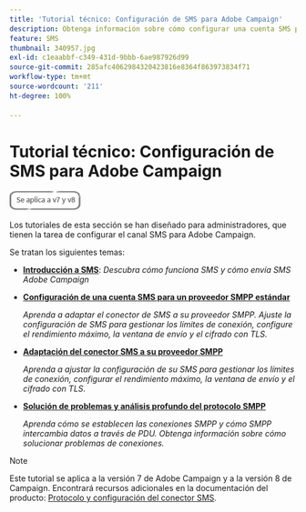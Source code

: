 ```yaml
---
title: 'Tutorial técnico: Configuración de SMS para Adobe Campaign'
description: Obtenga información sobre cómo configurar una cuenta SMS para proveedores SMTP y cómo analizar y solucionar problemas de la configuración.
feature: SMS
thumbnail: 340957.jpg
exl-id: c1eaabbf-c349-431d-9bbb-6ae987926d99
source-git-commit: 285afc4062984320423816e8364f863973834f71
workflow-type: tm+mt
source-wordcount: '211'
ht-degree: 100%

---
```


# Tutorial técnico: Configuración de SMS para Adobe Campaign

![Aplicable a las versiones 7 y 8](../assets/V7-V8-stamp.png)

Los tutoriales de esta sección se han diseñado para administradores, que tienen la tarea de configurar el canal SMS para Adobe Campaign.

Se tratan los siguientes temas:

* **[Introducción a SMS](/help/tutorial-sms/introduction-to-sms.md)**:
   *Descubra cómo funciona SMS y cómo envía SMS Adobe Campaign*

* **[Configuración de una cuenta SMS para un proveedor SMPP estándar](/help/tutorial-sms/set-up-account-for-standard-smpp-provider.md)**

   *Aprenda a adaptar el conector de SMS a su proveedor SMPP. Ajuste la configuración de SMS para gestionar los límites de conexión, configure el rendimiento máximo, la ventana de envío y el cifrado con TLS.*

* **[Adaptación del conector SMS a su proveedor SMPP](/help/tutorial-sms/adapt-sms-connector-to-smpp-provider.md)**

   *Aprenda a ajustar la configuración de su SMS para gestionar los límites de conexión, configurar el rendimiento máximo, la ventana de envío y el cifrado con TLS.*

* **[Solución de problemas y análisis profundo del protocolo SMPP](/help/tutorial-sms/smpp-deep-dive-and-troubleshooting.md)**

   *Aprenda cómo se establecen las conexiones SMPP y cómo SMPP intercambia datos a través de PDU. Obtenga información sobre cómo solucionar problemas de conexiones.*

>[!NOTE]
>
>Este tutorial se aplica a la versión 7 de Adobe Campaign y a la versión 8 de Campaign. Encontrará recursos adicionales en la documentación del producto: [Protocolo y configuración del conector SMS](https://experienceleague.adobe.com/docs/campaign-classic/using/sending-messages/sending-messages-on-mobiles/sms-protocol.html?lang=es#sending-messages).
